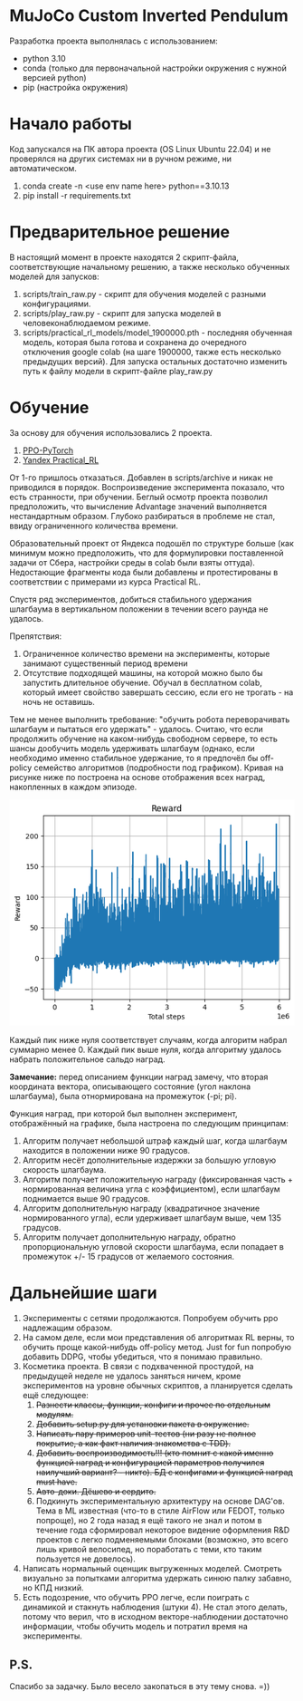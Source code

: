 # MuJoCo Custom Inverted Pendulum 

Разработка проекта выполнялась с использованием:
- python 3.10
- conda (только для первоначальной настройки окружения с нужной версией python)
- pip (настройка окружения)

# Начало работы

Код запускался на ПК автора проекта (OS Linux Ubuntu 22.04) и не проверялся на других системах ни в ручном режиме, ни автоматическом.

1. conda create -n \<use env name here\> python==3.10.13
2. pip install -r requirements.txt


# Предварительное решение

В настоящий момент в проекте находятся 2 скрипт-файла, соответствующие начальному решению, а также несколько обученных моделей для запусков:

1. scripts/train_raw.py - скрипт для обучения моделей с разными конфигурациями.
2. scripts/play_raw.py - скрипт для запуска моделей в человеконаблюдаемом режиме.
3. scripts/practical_rl_models/model_1900000.pth - последняя обученная модель, которая была готова и сохранена до очередного отключения google colab (на шаге 1900000, также есть несколько предыдущих версий). Для запуска остальных достаточно изменить путь к файлу модели в скрипт-файле play_raw.py


# Обучение

За основу для обучения использовались 2 проекта.
1. [PPO-PyTorch](https://github.com/nikhilbarhate99/PPO-PyTorch)
2. [Yandex Practical_RL](https://github.com/yandexdataschool/Practical_RL/blob/master/week09_policy_II/ppo.ipynb)

От 1-го пришлось отказаться. Добавлен в scripts/archive и никак не приводился в порядок. Воспроизведение эксперимента показало, что есть странности, при обучении. Беглый осмотр проекта позволил предположить, что вычисление Advantage значений выполняется нестандартным образом. Глубоко разбираться в проблеме не стал, ввиду ограниченного количества времени.

Образовательный проект от Яндекса подошёл по структуре больше (как минимум можно предположить, что для формулировки поставленной задачи от Сбера, настройки среды в colab были взяты оттуда). Недостающие фрагменты кода были добавлены и протестированы в соответствии с примерами из курса Practical RL.

Спустя ряд экспериментов, добиться стабильного удержания шлагбаума в вертикальном положении в течении всего раунда не удалось. 

Препятствия:
1. Ограниченное количество времени на эксперименты, которые занимают существенный период времени
2. Отсутствие подходящей машины, на которой можно было бы запустить длительное обучение. Обучал в бесплатном colab, который имеет свойство завершать сессию, если его не трогать - на ночь не оставишь.

Тем не менее выполнить требование: "обучить робота переворачивать шлагбаум и пытаться его удержать" - удалось. Считаю, что если продолжить обучение на каком-нибудь свободном сервере, то есть шансы дообучить модель удерживать шлагбаум (однако, если необходимо именно стабильное удержание, то я предпочёл бы off-policy семейство алгоритмов (подробности под графиком). Кривая на рисунке ниже по построена на основе отображения всех наград, накопленных в каждом эпизоде.

![sberl_007.png](reports/included/pictures/sberl_007.png)

Каждый пик ниже нуля соответствует случаям, когда алгоритм набрал суммарно менее 0. Каждый пик выше нуля, когда алгоритму удалось набрать положительное сальдо наград.

**Замечание:** перед описанием функции наград замечу, что вторая координата вектора, описывающего состояние (угол наклона шлагбаума), была отнормирована на промежуток (-pi; pi).

Функция наград, при которой был выполнен эксперимент, отображённый на графике, была настроена по следующим принципам:
1. Алгоритм получает небольшой штраф каждый шаг, когда шлагбаум находится в положении ниже 90 градусов.
2. Алгоритм несёт дополнительные издержки за большую угловую скорость шлагбаума. 
3. Алгоритм получает положительную награду (фиксированная часть + нормированная величина угла с коэффициентом), если шлагбаум поднимается выше 90 градусов.
4. Алгоритм дополнительную награду (квадратичное значение нормированного угла), если удерживает шлагбаум выше, чем 135 градусов.
5. Алгоритм получает дополнительную награду, обратно пропорциональную угловой скорости шлагбаума, если попадает в промежуток +/- 15 градусов от желаемого состояния.


# Дальнейшие шаги

1. Эксперименты с сетями продолжаются. Попробуем обучить ppo надлежащим образом.
2. На самом деле, если мои представления об алгоритмах RL верны, то обучить проще какой-нибудь off-policy метод. Just for fun попробую добавить DDPG, чтобы убедиться, что я понимаю правильно.
3. Косметика проекта. В связи с подхваченной простудой, на предыдущей неделе не удалось заняться ничем, кроме экспериментов на уровне обычных скриптов, а планируется сделать ещё следующее: 
   1. ~~Разнести классы, функции, конфиги и прочее по отдельным модулям.~~
   2. ~~Добавить setup.py для установки пакета в окружение.~~
   3. ~~Написать пару примеров unit-тестов (ни разу не полное покрытие, а как факт наличия знакомства с TDD).~~
   4. ~~Добавить воспроизводимость!!! (кто помнит с какой именно функцией наград и конфигурацией параметров получился наилучший вариант? - никто). БД с конфигами и функцией наград must have.~~
   5. ~~Авто-доки. Дёшево и сердито.~~
   6. Подкинуть экспериментальную архитектуру на основе DAG'ов. Тема в ML известная (что-то в стиле AirFlow или FEDOT, только попроще), но 2 года назад я ещё такого не знал и потом в течение года сформировал некоторое видение оформления R&D проектов с легко подменяемыми блоками (возможно, это всего лишь кривой велосипед, но поработать с теми, кто таким пользуется не довелось).
4. Написать нормальный оценщик выгруженных моделей. Смотреть визуально за попытками алгоритма удержать синюю палку забавно, но КПД низкий.
5. Есть подозрение, что обучить PPO легче, если поиграть с динамикой и стакнуть наблюдения (штуки 4). Не стал этого делать, потому что верил, что в исходном векторе-наблюдении достаточно информации, чтобы обучить модель и потратил время на эксперименты.

## P.S.
Спасибо за задачку. Было весело закопаться в эту тему снова. =))
